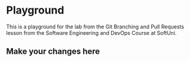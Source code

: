 # Playground
This is a playground for the lab from the Git Branching and Pull Requests lesson from the Software Engineering and DevOps Course at SoftUni.

## Make your changes here
